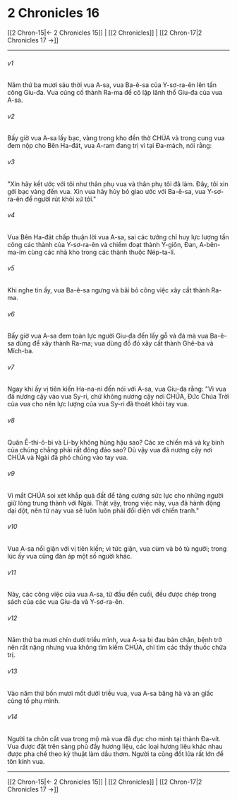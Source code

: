 # 2 Chronicles 16

[[2 Chron-15|← 2 Chronicles 15]] | [[2 Chronicles]] | [[2 Chron-17|2 Chronicles 17 →]]
***



###### v1 
Năm thứ ba mươi sáu thời vua A-sa, vua Ba-ê-sa của Y-sơ-ra-ên lên tấn công Giu-đa. Vua củng cố thành Ra-ma để cô lập lãnh thổ Giu-đa của vua A-sa. 

###### v2 
Bấy giờ vua A-sa lấy bạc, vàng trong kho đền thờ CHÚA và trong cung vua đem nộp cho Bên Ha-đát, vua A-ram đang trị vì tại Đa-mách, nói rằng: 

###### v3 
"Xin hãy kết ước với tôi như thân phụ vua và thân phụ tôi đã làm. Đây, tôi xin gởi bạc vàng đến vua. Xin vua hãy hủy bỏ giao ước với Ba-ê-sa, vua Y-sơ-ra-ên để người rút khỏi xứ tôi." 

###### v4 
Vua Bên Ha-đát chấp thuận lời vua A-sa, sai các tướng chỉ huy lực lượng tấn công các thành của Y-sơ-ra-ên và chiếm đoạt thành Y-giôn, Đan, A-bên-ma-im cùng các nhà kho trong các thành thuộc Nép-ta-li. 

###### v5 
Khi nghe tin ấy, vua Ba-ê-sa ngưng và bãi bỏ công việc xây cất thành Ra-ma. 

###### v6 
Bấy giờ vua A-sa đem toàn lực người Giu-đa đến lấy gỗ và đá mà vua Ba-ê-sa dùng để xây thành Ra-ma; vua dùng đồ đó xây cất thành Ghê-ba và Mích-ba. 

###### v7 
Ngay khi ấy vị tiên kiến Ha-na-ni đến nói với A-sa, vua Giu-đa rằng: "Vì vua đã nương cậy vào vua Sy-ri, chứ không nương cậy nơi CHÚA, Đức Chúa Trời của vua cho nên lực lượng của vua Sy-ri đã thoát khỏi tay vua. 

###### v8 
Quân Ê-thi-ô-bi và Li-by không hùng hậu sao? Các xe chiến mã và kỵ binh của chúng chẳng phải rất đông đảo sao? Dù vậy vua đã nương cậy nơi CHÚA và Ngài đã phó chúng vào tay vua. 

###### v9 
Vì mắt CHÚA soi xét khắp quả đất để tăng cường sức lực cho những người giữ lòng trung thành với Ngài. Thật vậy, trong việc này, vua đã hành động dại dột, nên từ nay vua sẽ luôn luôn phải đối diện với chiến tranh." 

###### v10 
Vua A-sa nổi giận với vị tiên kiến; vì tức giận, vua cùm và bỏ tù người; trong lúc ấy vua cũng đàn áp một số người khác. 

###### v11 
Này, các công việc của vua A-sa, từ đầu đến cuối, đều được chép trong sách của các vua Giu-đa và Y-sơ-ra-ên. 

###### v12 
Năm thứ ba mươi chín dưới triều mình, vua A-sa bị đau bàn chân, bệnh trở nên rất nặng nhưng vua không tìm kiếm CHÚA, chỉ tìm các thầy thuốc chữa trị. 

###### v13 
Vào năm thứ bốn mươi mốt dưới triều vua, vua A-sa băng hà và an giấc cùng tổ phụ mình. 

###### v14 
Người ta chôn cất vua trong mộ mà vua đã đục cho mình tại thành Đa-vít. Vua được đặt trên sàng phủ đầy hương liệu, các loại hương liệu khác nhau được pha chế theo kỷ thuật làm dầu thơm. Người ta cũng đốt lửa rất lớn để tôn kính vua.

***
[[2 Chron-15|← 2 Chronicles 15]] | [[2 Chronicles]] | [[2 Chron-17|2 Chronicles 17 →]]
